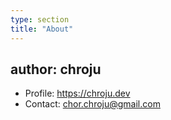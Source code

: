 ```yaml
---
type: section
title: "About"
---
```


## author: chroju

* Profile: https://chroju.dev
* Contact: chor.chroju@gmail.com

